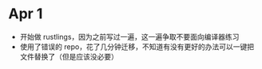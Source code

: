 # Apr 1
- 开始做 rustlings，因为之前写过一遍，这一遍争取不要面向编译器练习
- 使用了错误的 repo，花了几分钟迁移，不知道有没有更好的办法可以一键把文件替换了（但是应该没必要）
